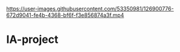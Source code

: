 

https://user-images.githubusercontent.com/53350981/126900776-672d9041-fe4b-4368-bf6f-f3e856874a3f.mp4

# IA-project

